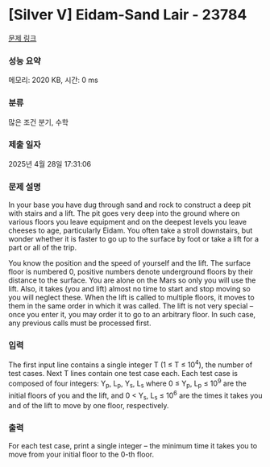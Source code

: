 # [Silver V] Eidam-Sand Lair - 23784 

[문제 링크](https://www.acmicpc.net/problem/23784) 

### 성능 요약

메모리: 2020 KB, 시간: 0 ms

### 분류

많은 조건 분기, 수학

### 제출 일자

2025년 4월 28일 17:31:06

### 문제 설명

<p>In your base you have dug through sand and rock to construct a deep pit with stairs and a lift. The pit goes very deep into the ground where on various floors you leave equipment and on the deepest levels you leave cheeses to age, particularly Eidam. You often take a stroll downstairs, but wonder whether it is faster to go up to the surface by foot or take a lift for a part or all of the trip.</p>

<p>You know the position and the speed of yourself and the lift. The surface floor is numbered 0, positive numbers denote underground floors by their distance to the surface. You are alone on the Mars so only you will use the lift. Also, it takes (you and lift) almost no time to start and stop moving so you will neglect these. When the lift is called to multiple floors, it moves to them in the same order in which it was called. The lift is not very special – once you enter it, you may order it to go to an arbitrary floor. In such case, any previous calls must be processed first.</p>

### 입력 

 <p>The first input line contains a single integer T (1 ≤ T ≤ 10<sup>4</sup>), the number of test cases. Next T lines contain one test case each. Each test case is composed of four integers: Y<sub>p</sub>, L<sub>p</sub>, Y<sub>s</sub>, L<sub>s</sub> where 0 ≤ Y<sub>p</sub>, L<sub>p</sub> ≤ 10<sup>9</sup> are the initial floors of you and the lift, and 0 < Y<sub>s</sub>, L<sub>s</sub> ≤ 10<sup>6</sup> are the times it takes you and of the lift to move by one floor, respectively.</p>

### 출력 

 <p>For each test case, print a single integer – the minimum time it takes you to move from your initial floor to the 0-th floor.</p>

